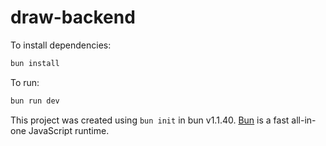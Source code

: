 # draw-backend

To install dependencies:

```bash
bun install
```

To run:

```bash
bun run dev 
```

This project was created using `bun init` in bun v1.1.40. [Bun](https://bun.sh) is a fast all-in-one JavaScript runtime.
